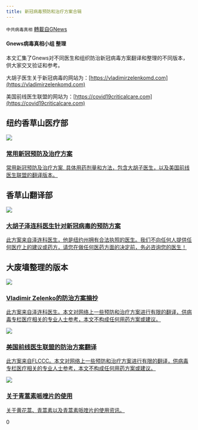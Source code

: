 ```yaml
---
title: 新冠病毒预防和治疗方案合辑
---
```

`中共病毒真相` [轉載自GNews](https://gnews.org/zh-hans/1543474/)

#### Gnews病毒真相小组 整理

本文汇集了Gnews对不同医生和组织防治新冠病毒方案翻译和整理的不同版本，供大家交叉验证和参考。

大胡子医生关于新冠病毒的网站为：[https://vladimirzelenkomd.com](https://vladimirzelenkomd.com)

美国前线医生联盟的网站为：[https://covid19criticalcare.com](https://covid19criticalcare.com)



## 纽约香草山医疗部


[![](https://assets.gnews.org/wp-content/uploads/2021/09/Ivermectin-HCQ-1.jpg)](https://gnews.org/zh-hans/1485849/)


### [常用新冠预防及治疗方案](https://gnews.org/zh-hans/1485849/)

[常用新冠预防及治疗方案, 具体用药剂量和方法，包含大胡子医生，以及美国前线医生联盟的翻译版本。](https://gnews.org/zh-hans/1485849/)







## 香草山翻译部


[![](https://assets.gnews.org/wp-content/uploads/2021/09/预防.jpg)](https://gnews.org/zh-hans/1493316/)


### [大胡子泽连科医生针对新冠病毒的预防方案](https://gnews.org/zh-hans/1493316/)

[此方案来自泽连科医生，他是纽约州拥有合法执照的医生。我们不向任何人提供任何医疗上的建议或药方，请您在做任何医药方面的决定前，务必咨询您的医生！](https://gnews.org/zh-hans/1493316/)







## 大废墙整理的版本


[![](https://assets.gnews.org/wp-content/uploads/2021/09/截屏2021-08-14-07.58.30-1280x720-1.png)](https://gnews.org/zh-hans/1465563/)


### [Vladimir Zelenko的防治方案摘抄](https://gnews.org/zh-hans/1465563/)

[此方案来自泽连科医生。本文对网络上一些预防和治疗方案进行有限的翻译，供病毒专栏医疗相关的专业人士参考，本文不构成任何用药方案或建议。](https://gnews.org/zh-hans/1465563/)




[![](https://assets.gnews.org/wp-content/uploads/2021/09/90552.jpg)](https://gnews.org/zh-hans/1465617/)


### [美国前线医生联盟的防治方案翻译](https://gnews.org/zh-hans/1465617/)

[此方案来自FLCCC。本文对网络上一些预防和治疗方案进行有限的翻译，供病毒专栏医疗相关的专业人士参考，本文不构成任何用药方案或建议。](https://gnews.org/zh-hans/1465617/)




[![](https://assets.gnews.org/wp-content/uploads/2021/09/178e030207b745602afc082b187873a3.png)](https://gnews.org/zh-hans/1541435/)


### [关于青蒿素哌喹片的使用](https://gnews.org/zh-hans/1541435/)

[关于黄花蒿、青蒿素以及青蒿素哌喹片的使用资讯。](https://gnews.org/zh-hans/1541435/)







0
